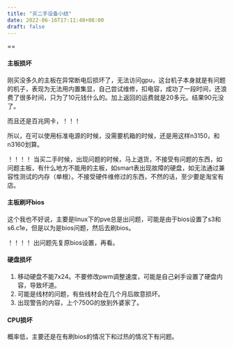 ```yaml
---
title: "买二手设备小结"
date: 2022-06-16T17:11:48+08:00
draft: false
---
```


==

#### 主板损坏

刚买没多久的主板在异常断电后损坏了，无法访问gpu，这台机子本身就是有问题的机子，表现为无法用内置集显，自己尝试维修，扣电容，成功了一段时间，还浪费了很多时间，只为了10元钱什么的。加上返回的运费就是20多元。结果90元没了。

而且还是百兆网卡，！！！

所以，在可以使用标准电源的时候，没需要机箱的时候，还是用这样n3150，和n3160划算。

！！！！ 当买二手时候，出现问题的时候，马上退货，不接受有问题的东西，如问题主板，有什么地方不能用的主板，如smart表出现故障的硬盘，如无法通过兼容性测试的内存（单根）。不接受硬件维修过的东西，不然的话，至少要是淘宝有店。

#### 主板刷坏bios

这个我也不好说，主要是linux下的pve总是出问题，可能是由于bios设置了s3和s6.c1e，但是以为是bios问题，然后去刷bios。

！！！！ 出问题先复原bios设置，再看。

#### 硬盘损坏

1. 移动硬盘不能7x24。不要修改pwm调整速度，可能是自己剁手设置了硬盘内容，导致坏道。
2. 可能是线材的问题，有些线材会在几个月后故意损坏。
3. 出现警告的内容，上个750G的放到外婆家了。

#### CPU损坏

概率低，主要还是在有刷bios的情况下和过热的情况下有问题。

